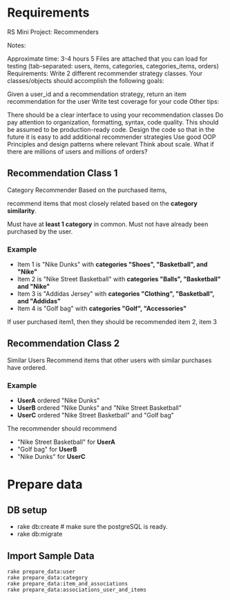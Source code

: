 # Requirements

RS Mini Project: Recommenders

Notes:

Approximate time: 3-4 hours
5 Files are attached that you can load for testing (tab-separated: users, items, categories, categories_items, orders)
Requirements: Write 2 different recommender strategy classes. Your classes/objects should accomplish the following goals:

Given a user_id and a recommendation strategy, return an item recommendation for the user
Write test coverage for your code
Other tips:

There should be a clear interface to using your recommendation classes
Do pay attention to organization, formatting, syntax, code quality. This should be assumed to be production-ready code.
Design the code so that in the future it is easy to add additional recommender strategies
Use good OOP Principles and design patterns where relevant
Think about scale. What if there are millions of users and millions of orders?

## Recommendation Class 1

Category Recommender Based on the purchased items, 

recommend items that most closely related based on the **category similarity**. 

Must have at **least 1 category** in common. Must not have already been purchased by the user.

### Example

- Item 1 is "Nike Dunks" with **categories "Shoes", "Basketball", and "Nike"**
- Item 2 is "Nike Street Basketball" with **categories "Balls", "Basketball" and "Nike"**
- Item 3 is "Addidas Jersey" with **categories "Clothing", "Basketball", and "Addidas"**
- Item 4 is "Golf bag" with **categories "Golf", "Accessories"**

If user purchased item1, then they should be recommended item 2, item 3

## Recommendation Class 2 

Similar Users Recommend items that other users with similar purchases have ordered.

### Example 

- **UserA** ordered "Nike Dunks" 
- **UserB** ordered "Nike Dunks" and "Nike Street Basketball" 
- **UserC** ordered "Nike Street Basketball" and "Golf bag"

The recommender should recommend 

- "Nike Street Basketball" for **UserA**
- "Golf bag" for **UserB**
- "Nike Dunks" for **UserC**

# Prepare data
## DB setup
- rake db:create # make sure the postgreSQL is ready.
- rake db:migrate

## Import Sample Data

    rake prepare_data:user
    rake prepare_data:category
    rake prepare_data:item_and_associations
    rake prepare_data:associations_user_and_items
